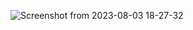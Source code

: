 


![Screenshot from 2023-08-03 18-27-32](https://github.com/shruti-cruv/day1task/assets/141153190/fab41276-d50d-461e-ba12-8d1fba5807cc)
